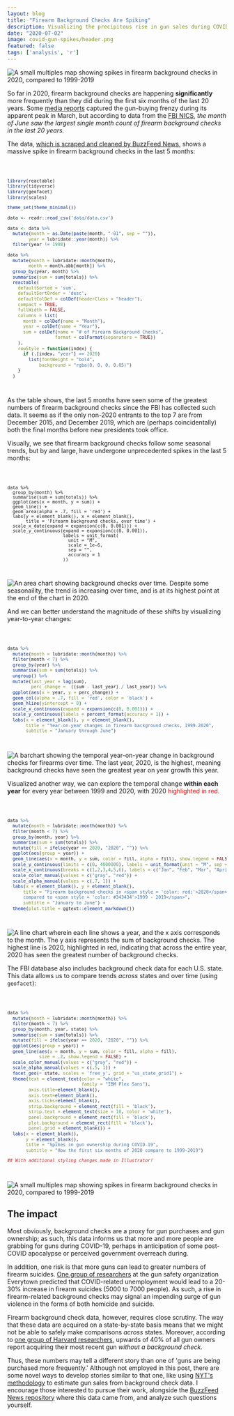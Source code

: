 ```yaml
---
layout: blog
title: "Firearm Background Checks Are Spiking"
description: Visualizing the precipitous rise in gun sales during COVID-19
date: "2020-07-02"
image: covid-gun-spikes/header.png
featured: false
tags: ['analysis', 'r']
---
```


<script>
  import Image from "../../../lib/Global/Image.svelte"
  import Info from "../../../lib/Global/Info.svelte"
  import TableHandler from "../../../lib/Global/TableHandler.svelte"
  import Code from "../../../lib/Global/Code.svelte"
</script>

<Image src="/v4/images/post/covid-gun-spikes/featured.png" alt="A small multiples map showing spikes in firearm background checks in 2020, compared to 1999-2019"></Image>

So far in 2020, firearm background checks are happening **significantly** more frequently than they did during the first six months of the last 20 years. Some [media reports](https://www.nytimes.com/interactive/2020/04/01/business/coronavirus-gun-sales.html) captured the gun-buying frenzy during its apparent peak in March, but according to data from the [FBI NICS](https://www.fbi.gov/file-repository/nics_firearm_checks_-_month_year_by_state_type.pdf/view), _the month of June saw the largest single month count of firearm background checks in the last 20 years._

The data, [which is scraped and cleaned by BuzzFeed News](https://github.com/BuzzFeedNews/nics-firearm-background-checks), shows a massive spike in firearm background checks in the last 5 months:

<Code language='r' showLineNumbers={false}>

```r
library(reactable)
library(tidyverse)
library(geofacet)
library(scales)

theme_set(theme_minimal())

data <- readr::read_csv('data/data.csv')

data <- data %>%
  mutate(month = as.Date(paste(month, "-01", sep = "")),
        year = lubridate::year(month)) %>%
  filter(year != 1998)

data %>%
  mutate(month = lubridate::month(month),
        month = month.abb[month]) %>%
  group_by(year, month) %>%
  summarise(sum = sum(totals)) %>%
  reactable(
    defaultSorted = 'sum',
    defaultSortOrder = 'desc',
    defaultColDef = colDef(headerClass = "header"),
    compact = TRUE,
    fullWidth = FALSE,
    columns = list(
      month = colDef(name = "Month"),
      year = colDef(name = "Year"),
      sum = colDef(name = "# of Firearm Background Checks",
                  format = colFormat(separators = TRUE))
    ),
    rowStyle = function(index) {
      if (.[index, "year"] == 2020)
        list(fontWeight = "bold",
            background = "rgba(0, 0, 0, 0.05)")
    }
  )
```

</Code>

<TableHandler src="/v4/images/post/covid-gun-spikes/table-replacement.png" alt="A table showing the years and months with the greatest number of firearm background checks. Those in 2020 are among the highest." link="http://connorrothschild.github.io/v2/post/covid-gun-spikes/" width="70%"></TableHandler>

As the table shows, the last 5 months have seen some of the greatest numbers of firearm background checks since the FBI has collected such data. It seems as if the only non-2020 entrants to the top 7 are from December 2015, and December 2019, which are (perhaps coincidentally) both the final months before new presidents took office.

Visually, we see that firearm background checks follow some seasonal trends, but by and large, have undergone unprecedented spikes in the last 5 months:

<Code language='r' showLineNumbers={false}>

```
data %>%
  group_by(month) %>%
  summarise(sum = sum(totals)) %>%
  ggplot(aes(x = month, y = sum)) +
  geom_line() +
  geom_area(alpha = .7, fill = 'red') +
  labs(y = element_blank(), x = element_blank(),
       title = 'Firearm background checks, over time') +
  scale_x_date(expand = expansion(c(0, 0.001))) +
  scale_y_continuous(expand = expansion(c(0, 0.001)),
                     labels = unit_format(
                       unit = "M",
                       scale = 1e-6,
                       sep = "",
                       accuracy = 1
                     ))
```

</Code>

<Image src="/v4/images/post/covid-gun-spikes/unnamed-chunk-4-1.png" alt="An area chart showing background checks over time. Despite some seasonaility, the trend is increasing over time, and is at its highest point at the end of the chart in 2020."></Image>

And we can better understand the magnitude of these shifts by visualizing year-to-year changes:


<Code language='r'>

```r
data %>%
  mutate(month = lubridate::month(month)) %>%
  filter(month < 7) %>%
  group_by(year) %>%
  summarise(sum = sum(totals)) %>%
  ungroup() %>%
  mutate(last_year = lag(sum),
         perc_change =  ((sum - last_year) / last_year)) %>%
  ggplot(aes(x = year, y = perc_change)) +
  geom_col(alpha = .7, fill = 'red', color = 'black') +
  geom_hline(yintercept = 0) +
  scale_x_continuous(expand = expansion(c(0, 0.001))) +
  scale_y_continuous(labels = percent_format(accuracy = 1)) +
  labs(x = element_blank(), y = element_blank(),
       title = "Year-on-year changes in firearm background checks, 1999-2020",
       subtitle = "January through June")
```

</Code>

<Image src="/v4/images/post/covid-gun-spikes/unnamed-chunk-5-1.png" alt="A barchart showing the temporal year-on-year change in background checks for firearms over time. The last year, 2020, is the highest, meaning background checks have seen the greatest year on year growth this year."></Image>

Visualized another way, we can explore the temporal change **within each year** for every year between 1999 and 2020, with 2020 <span style="color:red">highlighted in red.</span>

<Code language='r'>

  ```r
  data %>%
    mutate(month = lubridate::month(month)) %>%
    filter(month < 7) %>%
    group_by(month, year) %>%
    summarise(sum = sum(totals)) %>%
    mutate(fill = ifelse(year == 2020, "2020", "")) %>%
    ggplot(aes(group = year)) +
    geom_line(aes(x = month, y = sum, color = fill, alpha = fill), show.legend = FALSE) +
    scale_y_continuous(limits = c(0, 4000000), labels = unit_format(unit = "M", sep = "", scale = 1e-6, accuracy = 1)) +
    scale_x_continuous(breaks = c(1,2,3,4,5,6), labels = c("Jan", "Feb", "Mar", "April", "May", "June")) +
    scale_color_manual(values = c("gray", "red")) +
    scale_alpha_manual(values = c(.7, 1)) +
    labs(x = element_blank(), y = element_blank(),
        title = "Firearm background checks in <span style = 'color: red;'>2020</span>
        compared to <span style = 'color: #343434'>1999 - 2019</span>",
        subtitle = "January to June") +
    theme(plot.title = ggtext::element_markdown())
  ```

</Code>

<Image src="/v4/images/post/covid-gun-spikes/unnamed-chunk-6-1.png" alt="A line chart wherein each line shows a year, and the x axis corresponds to the month. The y axis represents the sum of background checks. The highest line is 2020, highlighted in red, indicating that across the entire year, 2020 has seen the greatest number of background checks."></Image>

The FBI database also includes background check data for each U.S. state. This data allows us to compare trends _across_ states and over time (using `geofacet`):

<Code language='r'>

```r
data %>%
  mutate(month = lubridate::month(month)) %>%
  filter(month < 7) %>%
  group_by(month, year, state) %>%
  summarise(sum = sum(totals)) %>%
  mutate(fill = ifelse(year == 2020, "2020", "")) %>%
  ggplot(aes(group = year)) +
  geom_line(aes(x = month, y = sum, color = fill, alpha = fill),
            size = .2, show.legend = FALSE) +
  scale_color_manual(values = c("gray", "red")) +
  scale_alpha_manual(values = c(.5, 1)) +
  facet_geo(~ state, scales = 'free_y', grid = "us_state_grid1") +
  theme(text = element_text(color = "white",
                            family = "IBM Plex Sans"),
        axis.title=element_blank(),
        axis.text=element_blank(),
        axis.ticks=element_blank(),
        strip.background = element_rect(fill = 'black'),
        strip.text = element_text(size = 10, color = 'white'),
        panel.background = element_rect(fill = 'black'),
        plot.background = element_rect(fill = 'black'),
        panel.grid = element_blank()) +
  labs(x = element_blank(),
       y = element_blank(),
       title = "Spikes in gun ownership during COVID-19",
       subtitle = "How the first six months of 2020 compare to 1999-2019")

## With additional styling changes made in Illustrator!
```

</Code>

<Image src="/v4/images/post/covid-gun-spikes/featured.png" alt="A small multiples map showing spikes in firearm background checks in 2020, compared to 1999-2019"></Image>

## The impact

Most obviously, background checks are a proxy for gun purchases and gun ownership; as such, this data informs us that more and more people are grabbing for guns during COVID-19, perhaps in anticipation of some post-COVID apocalypse or perceived government overreach during.

In addition, one risk is that more guns can lead to greater numbers of firearm suicides. [One group of researchers](https://everytownresearch.org/reports/covid-gun-violence/) at the gun safety organization Everytown predicted that COVID-related unemployment would lead to a 20-30% increase in firearm suicides (5000 to 7000 people). As such, a rise in firearm-related background checks may signal an impending surge of gun violence in the forms of both homicide and suicide.

Firearm background check data, however, requires close scrutiny. The way that these data are acquired on a state-by-state basis means that we might not be able to safely make comparisons _across_ states. Moreover, according to [one group of Harvard researchers](https://www.thetrace.org/2015/10/private-sale-loophole-background-check-harvard-research/), upwards of 40% of all gun owners report acquiring their most recent gun _without a background check._

Thus, these numbers may tell a different story than one of 'guns are being purchased more frequently.' Although not employed in this post, there are some novel ways to develop stories similar to that one, like using [NYT's methodology](https://github.com/nytimes/gunsales#getting-gun-sales-estimates-from-background-checks) to estimate gun sales from background check data. I encourage those interested to pursue their work, alongside the [BuzzFeed News repository](https://github.com/BuzzFeedNews/nics-firearm-background-checks) where this data came from, and analyze such questions yourself.
